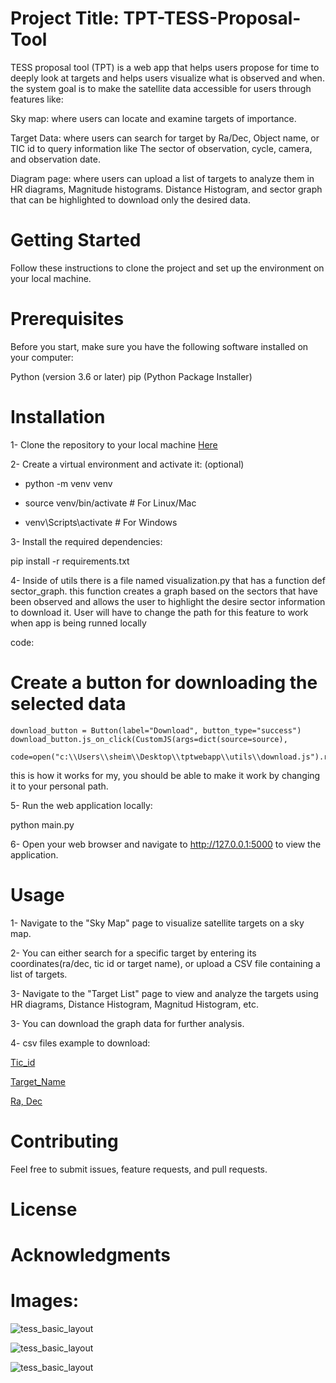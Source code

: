 # Project Title: TPT-TESS-Proposal-Tool
TESS proposal tool (TPT) is a web app that helps users propose for time to deeply look at targets and helps users visualize what is observed and when. the system goal is to make the satellite data accessible for users through features like:

 Sky map: where users can locate and examine targets of importance.
 
 Target Data: where users can search for target by Ra/Dec, Object name, or TIC id to query information like 
 The sector of observation, cycle, camera, and observation date.
 
 Diagram page: where users can upload a list of targets to analyze them in HR diagrams, Magnitude histograms.
 Distance Histogram, and sector graph that can be highlighted to download only the desired data.

# Getting Started 
Follow these instructions to clone the project and set up the environment on your local machine.

# Prerequisites
Before you start, make sure you have the following software installed on your computer:

Python (version 3.6 or later)
pip (Python Package Installer)

# Installation
1- Clone the repository to your local machine [Here](https://github.com/PazSheimy/-TPT-TESS-Proposal-Tool.git)


2- Create a virtual environment and activate it: (optional)

  - python -m venv venv

  - source venv/bin/activate  # For Linux/Mac

  - venv\Scripts\activate  # For Windows

3- Install the required dependencies:

pip install -r requirements.txt

4- Inside of utils there is a file named visualization.py that has a function 
def sector_graph. this function creates a graph based on the sectors that have been observed 
and allows the user to highlight the desire sector information to download it. User will have to change the 
path for this feature to work when app is being runned locally 

code:
# Create a button for downloading the selected data
    download_button = Button(label="Download", button_type="success")
    download_button.js_on_click(CustomJS(args=dict(source=source),
                            code=open("c:\\Users\\sheim\\Desktop\\tptwebapp\\utils\\download.js").read()))
                        
this is how it works for my, you should be able to make it work by changing it to your personal path.



5- Run the web application locally:

python main.py


6- Open your web browser and navigate to http://127.0.0.1:5000 to view the application.


# Usage
1- Navigate to the "Sky Map" page to visualize satellite targets on a sky map.

2- You can either search for a specific target by entering its coordinates(ra/dec, tic id or target name), or upload a CSV file containing a list of targets.

3- Navigate to the "Target List" page to view and analyze the targets using HR diagrams, Distance Histogram, Magnitud Histogram, etc.

3- You can download the graph data for further analysis.

4- csv files example to download:

[Tic_id](https://github.com/PazSheimy/-TPT-TESS-Proposal-Tool/blob/main/csv%20files%20to%20test/TIC3inputs.csv)

[Target_Name](https://github.com/PazSheimy/-TPT-TESS-Proposal-Tool/blob/main/csv%20files%20to%20test/5targnamesneartoeachother.csv)

[Ra, Dec](https://github.com/PazSheimy/-TPT-TESS-Proposal-Tool/blob/main/csv%20files%20to%20test/fiveradecdata.csv)


# Contributing
Feel free to submit issues, feature requests, and pull requests.

# License

# Acknowledgments



# Images: 

![tess_basic_layout](https://github.com/PazSheimy/-TPT-TESS-Proposal-Tool/blob/main/Images%20File/homescreen.png)

![tess_basic_layout](https://github.com/PazSheimy/-TPT-TESS-Proposal-Tool/blob/main/Images%20File/frontendskyandquerytable.png)

![tess_basic_layout](https://github.com/PazSheimy/-TPT-TESS-Proposal-Tool/blob/main/Images%20File/frontend3screengraphs.png)



